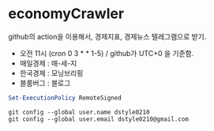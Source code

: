 # economyCrawler
github의 action을 이용해서, 경제지표, 경제뉴스 텔레그램으로 받기.
- 오전 11시 (cron 0 3 * * 1-5) / github가 UTC+0 을 기준함.
- 매일경제 : 매-세-지
- 한국경제 : 모닝브리핑
- 블룸버그 : 블로그
  
```powershell
Set-ExecutionPolicy RemoteSigned
```

```console
git config --global user.name dstyle0210
git config --global user.email dstyle0210@gmail.com
```
